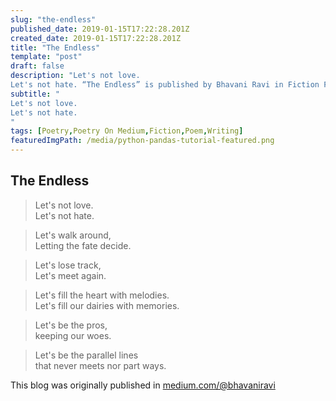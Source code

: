 ```yaml
---
slug: "the-endless"
published_date: 2019-01-15T17:22:28.201Z
created_date: 2019-01-15T17:22:28.201Z
title: "The Endless"
template: "post"
draft: false
description: "Let's not love.
Let's not hate. “The Endless” is published by Bhavani Ravi in Fiction Flows"
subtitle: "
Let's not love.
Let's not hate.
"
tags: [Poetry,Poetry On Medium,Fiction,Poem,Writing]
featuredImgPath: /media/python-pandas-tutorial-featured.png
---
```

## The Endless

> Let's not love.  
> Let's not hate.

> Let's walk around,  
> Letting the fate decide.

> Let's lose track,  
> Let's meet again.

> Let's fill the heart with melodies.  
> Let's fill our dairies with memories.

> Let's be the pros,  
> keeping our woes.

> Let's be the parallel lines  
> that never meets nor part ways.

This blog was originally published in [medium.com/@bhavaniravi](https://medium.com/@bhavaniravi)
